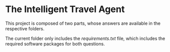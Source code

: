 # The Intelligent Travel Agent

This project is composed of two parts, whose answers are available in the respective folders.

The current folder only includes the _requirements.txt_ file, which includes the required software packages for both questions.
